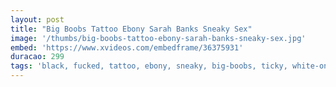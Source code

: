 ```yaml
---
layout: post
title: "Big Boobs Tattoo Ebony Sarah Banks Sneaky Sex"
image: '/thumbs/big-boobs-tattoo-ebony-sarah-banks-sneaky-sex.jpg'
embed: 'https://www.xvideos.com/embedframe/36375931'
duracao: 299
tags: 'black, fucked, tattoo, ebony, sneaky, big-boobs, ticky, white-on-black, sneaky-sex, sarah-banks'
---
```

